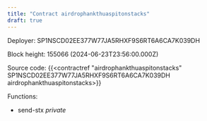 ```yaml
---
title: "Contract airdrophankthuaspitonstacks"
draft: true
---
```

Deployer: SP1NSCD02EE377W77JA5RHXF9S6RT6A6CA7K039DH


 



Block height: 155066 (2024-06-23T23:56:00.000Z)

Source code: {{<contractref "airdrophankthuaspitonstacks" SP1NSCD02EE377W77JA5RHXF9S6RT6A6CA7K039DH airdrophankthuaspitonstacks>}}

Functions:

* send-stx _private_
